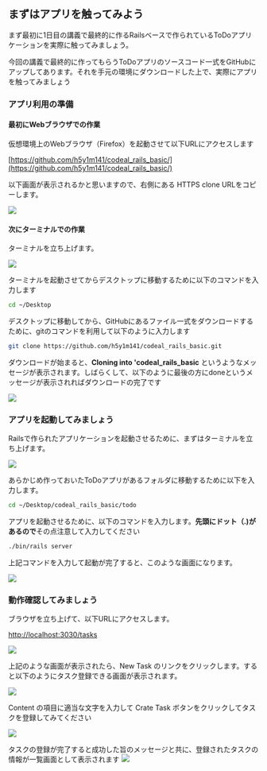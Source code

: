 ## まずはアプリを触ってみよう

まず最初に1日目の講義で最終的に作るRailsベースで作られているToDoアプリケーションを実際に触ってみましょう。

今回の講義で最終的に作ってもらうToDoアプリのソースコード一式をGitHubにアップしてあります。それを手元の環境にダウンロードした上で、実際にアプリを触ってみましょう

### アプリ利用の準備

#### 最初にWebブラウザでの作業

仮想環境上のWebブラウザ（Firefox）を起動させて以下URLにアクセスします

[https://github.com/h5y1m141/codeal_rails_basic/](https://github.com/h5y1m141/codeal_rails_basic/)

以下画面が表示されるかと思いますので、右側にある HTTPS clone URLをコピーします。

![](../image/shot-2014-07-23-12_16_49.png)

#### 次にターミナルでの作業

ターミナルを立ち上げます。

![](../image/shot-2014-07-23-12_24_38.png)


ターミナルを起動させてからデスクトップに移動するために以下のコマンドを入力します

```sh
cd ~/Desktop
```

デスクトップに移動してから、GitHubにあるファイル一式をダウンロードするために、gitのコマンドを利用して以下のように入力します

```sh
git clone https://github.com/h5y1m141/codeal_rails_basic.git
```

ダウンロードが始まると、**Cloning into 'codeal_rails_basic** というようなメッセージが表示されます。しばらくして、以下のように最後の方にdoneというメッセージが表示されればダウンロードの完了です

![](../image/shot-2014-07-23-12.31.09.png)


### アプリを起動してみましょう

Railsで作られたアプリケーションを起動させるために、まずはターミナルを立ち上げます。

![](../image/shot-2014-07-23-12_24_38.png)


あらかじめ作っておいたToDoアプリがあるフォルダに移動するために以下を入力します。

```sh
cd ~/Desktop/codeal_rails_basic/todo
```

アプリを起動させるために、以下のコマンドを入力します。**先頭にドット（.)があるので**その点注意して入力してください

```sh
./bin/rails server
```

上記コマンドを入力して起動が完了すると、このような画面になります。

![](../image/shot-2014-07-23-13.04.24.png)


### 動作確認してみましょう

ブラウザを立ち上げて、以下URLにアクセスします。

[http://localhost:3030/tasks](http://localhost:3030/tasks)

![](../image/shot-2014-07-14-14.33.49.png)


上記のような画面が表示されたら、New Task のリンクをクリックします。すると以下のようにタスク登録できる画面が表示されます。

![](../image/shot-2014-07-14-14.44.12.png)

Content の項目に適当な文字を入力して Crate Task ボタンをクリックしてタスクを登録してみてください

![](../image/shot-2014-07-14-14.46.02.png)

タスクの登録が完了すると成功した旨のメッセージと共に、登録されたタスクの情報が一覧画面として表示されます
![](../image/shot-2014-07-14-14.46.27.png)


